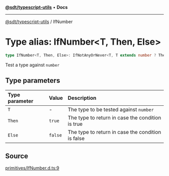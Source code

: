 [**@sdt/typescript-utils**](../README.md) • **Docs**

***

[@sdt/typescript-utils](../globals.md) / IfNumber

# Type alias: IfNumber\<T, Then, Else\>

```ts
type IfNumber<T, Then, Else>: IfNotAnyOrNever<T, T extends number ? Then : Else, Else>;
```

Test a type against `number`

## Type parameters

| Type parameter | Value | Description |
| :------ | :------ | :------ |
| `T` | - | The type to be tested against `number` |
| `Then` | `true` | The type to return in case the condition is true |
| `Else` | `false` | The type to return in case the condition is false |

## Source

[primitives/IfNumber.d.ts:9](https://github.com/sylvaindethier/typescript-utils/blob/421887de13b8684fe14792f125c2cd5fdb322c0d/types/primitives/IfNumber.d.ts#L9)
